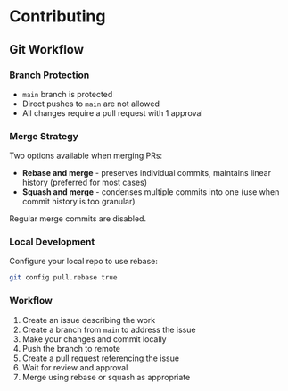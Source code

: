 # Contributing

## Git Workflow

### Branch Protection

- `main` branch is protected
- Direct pushes to `main` are not allowed
- All changes require a pull request with 1 approval

### Merge Strategy

Two options available when merging PRs:

- **Rebase and merge** - preserves individual commits, maintains linear history (preferred for most cases)
- **Squash and merge** - condenses multiple commits into one (use when commit history is too granular)

Regular merge commits are disabled.

### Local Development

Configure your local repo to use rebase:

```bash
git config pull.rebase true
```

### Workflow

1. Create an issue describing the work
2. Create a branch from `main` to address the issue
3. Make your changes and commit locally
4. Push the branch to remote
5. Create a pull request referencing the issue
6. Wait for review and approval
7. Merge using rebase or squash as appropriate
